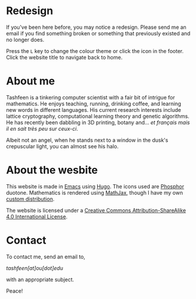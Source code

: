 # Redesign

If you've been here before, you may notice a redesign.  Please send me
an email if you find something broken or something that previously
existed and no longer does.

Press the `L` key to change the colour theme or click the icon in the
footer.  Click the website title to navigate back to home.

# About me

Tashfeen is a tinkering computer scientist with a fair bit of intrigue
for mathematics. He enjoys teaching, running, drinking coffee, and
learning new words in different languages. His current research
interests include lattice cryptography, computational learning theory
and genetic algorithms. He has recently been dabbling in 3D printing,
botany and... _et français mais il en sait très peu sur ceux-ci_.

Albeit not an angel, when he stands next to a window in the dusk's
crepuscular light, you can almost see his halo.

# About the wesbite


This website is made in [Emacs][mcs] using [Hugo][ugo]. The icons used
are [Phosphor][hor] duotone. Mathematics is rendered using
[MathJax][jax], though I have my own [custom distribution][mix].

The website is licensed under a [Creative Commons
Attribution-ShareAlike 4.0 International License][cc4].

# Contact

To contact me, send an email to,

_tashfeen[at]ou[dot]edu_

with an appropriate subject.

Peace!

[mcs]: https://www.gnu.org/software/emacs/
[ugo]: https://gohugo.io/
[hor]: https://phosphoricons.com/
[jax]: https://www.mathjax.org/
[mix]: https://github.com/simurgh9/hw/tree/master/src/mathjax
[cc4]: https://creativecommons.org/licenses/by-sa/4.0/
